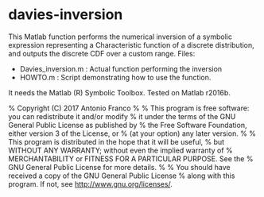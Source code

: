 # davies-inversion
This Matlab function performs the numerical inversion of a symbolic expression representing a Characteristic function of a discrete distribution, and outputs the discrete CDF over a custom range. 
Files:
- Davies_inversion.m : Actual function performing the inversion
- HOWTO.m : Script demonstrating how to use the function.

 It needs the Matlab (R) Symbolic Toolbox. Tested on Matlab r2016b.
 
%   Copyright (C) 2017  Antonio Franco
%
%     This program is free software: you can redistribute it and/or modify
%     it under the terms of the GNU General Public License as published by
%     the Free Software Foundation, either version 3 of the License, or
%     (at your option) any later version.
% 
%     This program is distributed in the hope that it will be useful,
%     but WITHOUT ANY WARRANTY; without even the implied warranty of
%     MERCHANTABILITY or FITNESS FOR A PARTICULAR PURPOSE.  See the
%     GNU General Public License for more details.
% 
%     You should have received a copy of the GNU General Public License
%     along with this program.  If not, see <http://www.gnu.org/licenses/>.
